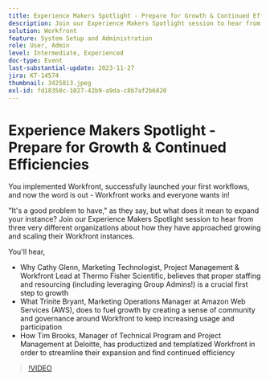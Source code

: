 ```yaml
---
title: Experience Makers Spotlight - Prepare for Growth & Continued Efficiencies
description: Join our Experience Makers Spotlight session to hear from three very different organizations about how they have approached growing and scaling their Workfront instances.
solution: Workfront
feature: System Setup and Administration
role: User, Admin
level: Intermediate, Experienced
doc-type: Event
last-substantial-update: 2023-11-27
jira: KT-14574
thumbnail: 3425813.jpeg
exl-id: fd18358c-1027-42b9-a9da-c8b7af2b6820
---
```

# Experience Makers Spotlight - Prepare for Growth & Continued Efficiencies

You implemented Workfront, successfully launched your first workflows, and now the word is out - Workfront works and everyone wants in!

"It's a good problem to have," as they say, but what does it mean to expand your instance? Join our Experience Makers Spotlight session to hear from three very different organizations about how they have approached growing and scaling their Workfront instances.

You'll hear,

* Why Cathy Glenn, Marketing Technologist, Project Management & Workfront Lead at Thermo Fisher Scientific, believes that proper staffing and resourcing (including leveraging Group Admins!) is a crucial first step to growth
* What Trinite Bryant, Marketing Operations Manager at Amazon Web Services (AWS), does to fuel growth by creating a sense of community and governance around Workfront to keep increasing usage and participation
* How Tim Brooks, Manager of Technical Program and Project Management at Deloitte, has productized and templatized Workfront in order to streamline their expansion and find continued efficiency

>[!VIDEO](https://video.tv.adobe.com/v/3425813/?learn=on)
